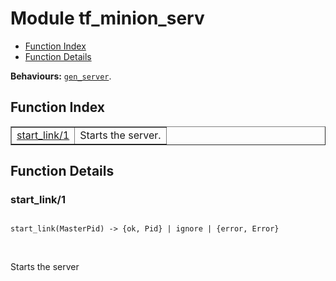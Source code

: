 

# Module tf_minion_serv #
* [Function Index](#index)
* [Function Details](#functions)

__Behaviours:__ [`gen_server`](gen_server.md).

<a name="index"></a>

## Function Index ##


<table width="100%" border="1" cellspacing="0" cellpadding="2" summary="function index"><tr><td valign="top"><a href="#start_link-1">start_link/1</a></td><td>
Starts the server.</td></tr></table>


<a name="functions"></a>

## Function Details ##

<a name="start_link-1"></a>

### start_link/1 ###

<pre><code>
start_link(MasterPid) -&gt; {ok, Pid} | ignore | {error, Error}
</code></pre>
<br />

Starts the server

